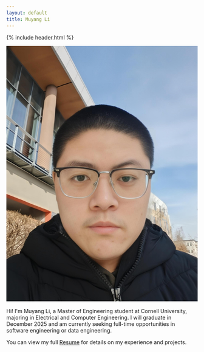 ```yaml
---
layout: default
title: Muyang Li
---
```


{% include header.html %}

![My Banner](assets/banner.jpg)

Hi! I'm Muyang Li, a Master of Engineering student at Cornell University, majoring in Electrical and Computer Engineering. I will graduate in December 2025 and am currently seeking full-time opportunities in software engineering or data engineering. 

You can view my full [Resume](assets/Muyang_Li_Resume.pdf) for details on my experience and projects.

